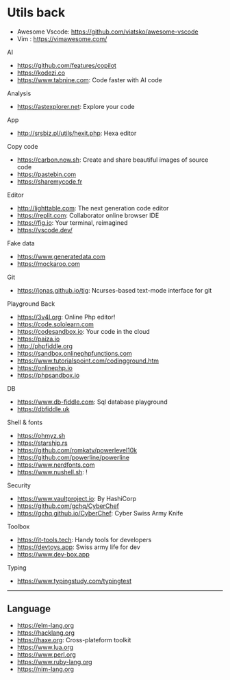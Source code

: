 # Utils back

* Awesome Vscode: https://github.com/viatsko/awesome-vscode
* Vim : https://vimawesome.com/

AI
* https://github.com/features/copilot
* https://kodezi.co
* https://www.tabnine.com: Code faster with AI code

Analysis
* https://astexplorer.net: Explore your code

App
* http://srsbiz.pl/utils/hexit.php: Hexa editor

Copy code
* https://carbon.now.sh: Create and share beautiful images of source code
* https://pastebin.com
* https://sharemycode.fr

Editor
* http://lighttable.com: The next generation code editor
* https://replit.com: Collaborator online browser IDE
* https://fig.io: Your terminal, reimagined
* https://vscode.dev/

Fake data
* https://www.generatedata.com
* https://mockaroo.com

Git
* https://jonas.github.io/tig: Ncurses-based text-mode interface for git

Playground Back
* https://3v4l.org: Online Php editor!
* https://code.sololearn.com
* https://codesandbox.io: Your code in the cloud
* https://paiza.io
* http://phpfiddle.org
* https://sandbox.onlinephpfunctions.com
* https://www.tutorialspoint.com/codingground.htm
* https://onlinephp.io
* https://phpsandbox.io

DB
- https://www.db-fiddle.com: Sql database playground
- https://dbfiddle.uk

Shell & fonts
- https://ohmyz.sh
- https://starship.rs
- https://github.com/romkatv/powerlevel10k
- https://github.com/powerline/powerline
- https://www.nerdfonts.com
- https://www.nushell.sh: !

Security
* https://www.vaultproject.io: By HashiCorp
* https://github.com/gchq/CyberChef
* https://gchq.github.io/CyberChef: Cyber Swiss Army Knife

Toolbox
* https://it-tools.tech: Handy tools for developers
* https://devtoys.app: Swiss army life for dev
* https://www.dev-box.app

Typing
* https://www.typingstudy.com/typingtest

---
## Language
+ https://elm-lang.org
+ https://hacklang.org
+ https://haxe.org: Cross-plateform toolkit
+ https://www.lua.org
+ https://www.perl.org
+ https://www.ruby-lang.org
+ https://nim-lang.org
